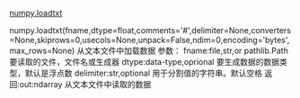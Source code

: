 [numpy.loadtxt](#numpy.loadtxt)  

<div id="numpy.loadtxt"></div>  
numpy.loadtxt(fname,dtype=float,comments='#',delimiter=None,converters=None,skiprows=0,usecols=None,unpack=False,ndim=0,encoding='bytes',max_rows=None)  
从文本文件中加载数据  
参数：  
fname:file,str,or pathlib.Path  
      要读取的文件，文件名或生成器  
dtype:data-type,oprional  
      要生成数据的数据类型，默认是浮点数  
delimiter:str,optional  
          用于分割值的字符串。默认空格  
返回:out:ndarray  
    从文本文件中读取的数据
